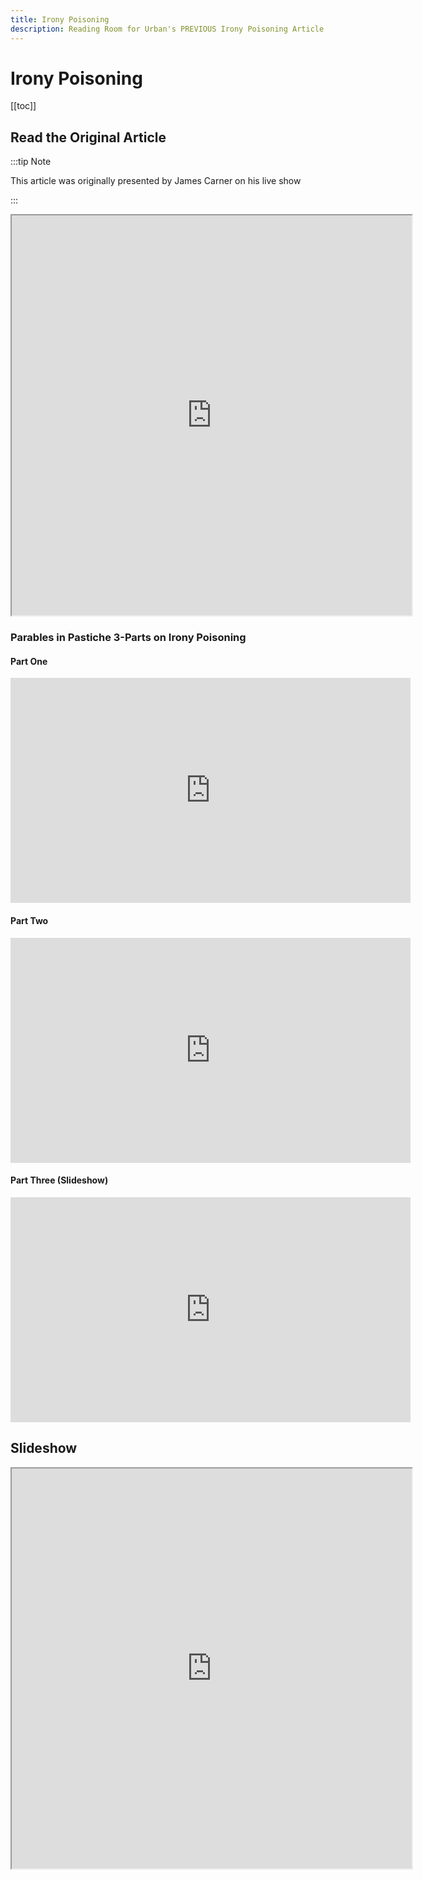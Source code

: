 ```yaml
---
title: Irony Poisoning
description: Reading Room for Urban's PREVIOUS Irony Poisoning Article & Slideshow
---
```


# Irony Poisoning

[[toc]]

## Read the Original Article

:::tip Note

This article was originally presented by James Carner on his live show

:::

<iframe width="640px" height="640px" src="https://files.catbox.moe/jd7bau.pdf" />

### Watch James Carner's Live Show on This

<iframe class="rumble" width="640" height="360" src="https://rumble.com/embed/v66xe7p/?pub=3gc1h8" frameborder="0" allowfullscreen></iframe>

### Parables in Pastiche 3-Parts on Irony Poisoning

#### Part One

<iframe class="rumble" width="640" height="360" src="https://rumble.com/embed/v6eatwa/?pub=3gc1h8" frameborder="0" allowfullscreen></iframe>

#### Part Two

<iframe class="rumble" width="640" height="360" src="https://rumble.com/embed/v6f1oby/?pub=3gc1h8" frameborder="0" allowfullscreen></iframe>

#### Part Three (Slideshow)

<iframe class="rumble" width="640" height="360" src="https://rumble.com/embed/v6fvpwm/?pub=3gc1h8" frameborder="0" allowfullscreen></iframe>

## Slideshow

<iframe width="640px" height="640px"  src="https://files.catbox.moe/b2kgo8.pdf" />
